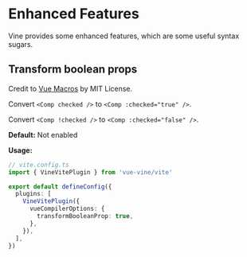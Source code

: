 # Enhanced Features

Vine provides some enhanced features, which are some useful syntax sugars.

## Transform boolean props <VersionTip version="v1.3.0+" />

Credit to [Vue Macros](https://vue-macros.dev/features/boolean-prop.html) by MIT License.

Convert `<Comp checked />` to `<Comp :checked="true" />`.

Convert `<Comp !checked />` to `<Comp :checked="false" />`.

**Default:** Not enabled

**Usage:**

```ts
// vite.config.ts
import { VineVitePlugin } from 'vue-vine/vite'

export default defineConfig({
  plugins: [
    VineVitePlugin({
      vueCompilerOptions: {
        transformBooleanProp: true,
      },
    }),
  ],
})
```
